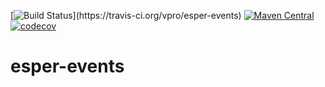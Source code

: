 [![Build Status](https://travis-ci.org/vpro/esper-events.svg?)](https://travis-ci.org/vpro/esper-events)
[![Maven Central](https://img.shields.io/maven-central/v/nl.vpro.esper/esper-events.svg?label=Maven%20Central)](https://search.maven.org/search?q=g:%22nl.vpro.esper%22%20AND%20a:%22esper-events%22)
[![codecov](https://codecov.io/gh/vpro/esper-events/branch/master/graph/badge.svg)](https://codecov.io/gh/vpro/esper-events)


# esper-events

